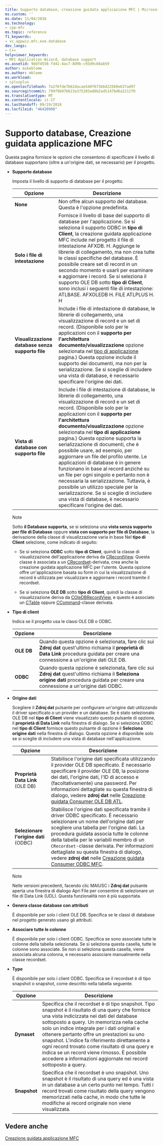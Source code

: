 ```yaml
---
title: Supporto database, creazione guidata applicazione MFC | Microsoft Docs
ms.custom: ''
ms.date: 11/04/2016
ms.technology:
- cpp-mfc
ms.topic: reference
f1_keywords:
- vc.appwiz.mfc.exe.database
dev_langs:
- C++
helpviewer_keywords:
- MFC Application Wizard, database support
ms.assetid: 9ddf4558-fd41-4ac7-8d9b-c93d9c68ab59
author: mikeblome
ms.author: mblome
ms.workload:
- cplusplus
ms.openlocfilehash: 7a2f6fde7b62dacae540f6f3b6d22569e637ad97
ms.sourcegitcommit: 799f9b976623a375203ad8b2ad5147bd6a2212f0
ms.translationtype: MT
ms.contentlocale: it-IT
ms.lasthandoff: 09/19/2018
ms.locfileid: "46420998"
---
```

# <a name="database-support-mfc-application-wizard"></a>Supporto database, Creazione guidata applicazione MFC

Questa pagina fornisce le opzioni che consentono di specificare il livello di database supportano (oltre a un'origine dati, se necessario) per il progetto.

- **Supporto database**

   Imposta il livello di supporto di database per il progetto.

   |Opzione|Descrizione|
   |------------|-----------------|
   |**None**|Non offre alcun supporto del database. Questa è l'opzione predefinita.|
   |**Solo i file di intestazione**|Fornisce il livello di base del supporto di database per l'applicazione. Se si seleziona il supporto ODBC in **tipo di Client**, la creazione guidata applicazione MFC include nel progetto il file di intestazione AFXDB. H. Aggiunge le librerie di collegamento, ma non crea tutte le classi specifiche del database. È possibile creare set di record in un secondo momento e usarli per esaminare e aggiornare i record. Se si seleziona il supporto OLE DB sotto **tipo di Client**, sono inclusi i seguenti file di intestazione: ATLBASE. AFXOLEDB H. FILE ATLPLUS H. H|
   |**Visualizzazione database senza supporto file**|Include i file di intestazione di database, le librerie di collegamento, una visualizzazione di record e un set di record. (Disponibile solo per le applicazioni con il **supporto per l'architettura documento/visualizzazione** opzione selezionata nel [tipo di applicazione](../../mfc/reference/application-type-mfc-application-wizard.md) pagina.) Questa opzione include il supporto dei documenti, ma non per la serializzazione. Se si sceglie di includere una vista di database, è necessario specificare l'origine dei dati.|
   |**Vista di database con supporto file**|Include i file di intestazione di database, le librerie di collegamento, una visualizzazione di record e un set di record. (Disponibile solo per le applicazioni con il **supporto per l'architettura documento/visualizzazione** opzione selezionata nel **tipo di applicazione** pagina.) Questa opzione supporta la serializzazione di documenti, che è possibile usare, ad esempio, per aggiornare un file del profilo utente. Le applicazioni di database è in genere funzionano in base al record anziché su un file per ogni singolo e pertanto non è necessaria la serializzazione. Tuttavia, è possibile un utilizzo speciale per la serializzazione. Se si sceglie di includere una vista di database, è necessario specificare l'origine dei dati.|

   > [!NOTE]
   > Sotto **il Database supporta**, se si seleziona una **vista senza supporto per file di Database** oppure **vista con supporto per file di Database**, la derivazione della classe di visualizzazione varia in base Nel **tipo di Client** selezione, come indicato di seguito:

   - Se si seleziona **ODBC** sotto **tipo di Client**, quindi la classe di visualizzazione dell'applicazione deriva da [CRecordView](../../mfc/reference/crecordview-class.md). Questa classe è associata a un [CRecordset](../../mfc/reference/crecordset-class.md)-derivata, crea anche la creazione guidata applicazione MFC per l'utente. Questa opzione offre un'applicazione basata su form in cui la visualizzazione di record è utilizzata per visualizzare e aggiornare i record tramite il recordset.

   - Se si seleziona **OLE DB** sotto **tipo di Client**, quindi la classe di visualizzazione deriva da [COleDBRecordView](../../mfc/reference/coledbrecordview-class.md), e questo è associato un [CTable](../../data/oledb/ctable-class.md) oppure [CCommand](../../data/oledb/ccommand-class.md)-classe derivata.

- **Tipo di client**

   Indica se il progetto usa le classi OLE DB o ODBC.

   |Opzione|Descrizione|
   |------------|-----------------|
   |**OLE DB**|Quando questa opzione è selezionata, fare clic sui **Zdroj dat** quest'ultimo richiama il **proprietà di Data Link** procedura guidata per creare una connessione a un'origine dati OLE DB.|
   |**ODBC**|Quando questa opzione è selezionata, fare clic sui **Zdroj dat** quest'ultimo richiama il **Seleziona origine dati** procedura guidata per creare una connessione a un'origine dati ODBC.|

- **Origine dati**

   Scegliere il **Zdroj dat** pulsante per configurare un'origine dati utilizzando il driver specificato o un provider e un database. Se è stato selezionato OLE DB nel **tipo di Client** viene visualizzato questo pulsante di opzione, il **proprietà di Data Link** nella finestra di dialogo. Se si seleziona ODBC nel **tipo di Client** fornisce questo pulsante di opzione il **Seleziona origine dati** nella finestra di dialogo. Questa opzione è disponibile solo se si sceglie di includere una vista di database nell'applicazione.

   |Opzione|Descrizione|
   |------------|-----------------|
   |**Proprietà Data Link** (OLE DB)|Stabilisce l'origine dati specificata utilizzando il provider OLE DB specificato. È necessario specificare il provider OLE DB, la posizione dei dati, l'origine dati, l'ID di accesso e (facoltativamente) una password. Per informazioni dettagliate su questa finestra di dialogo, vedere **zdroj dat** nelle [Creazione guidata Consumer OLE DB ATL](../../atl/reference/atl-ole-db-consumer-wizard.md).|
   |**Selezionare l'origine dati** (ODBC)|Stabilisce l'origine dati specificata tramite il driver ODBC specificato. È necessario selezionare un nome dell'origine dati per scegliere una tabella per l'origine dati. La procedura guidata associa tutte le colonne della tabella per le variabili membro di un `CRecordset`-classe derivata. Per informazioni dettagliate su questa finestra di dialogo, vedere **zdroj dat** nelle [Creazione guidata Consumer ODBC MFC](../../mfc/reference/mfc-odbc-consumer-wizard.md).|

   > [!NOTE]
   > Nelle versioni precedenti, facendo clic MAIUSC i **Zdroj dat** pulsante aperta una finestra di dialogo Apri File per consentire di selezionare un file di Data Link (UDL). Questa funzionalità non è più supportata.

- **Genera classe database con attributi**

   È disponibile per solo i client OLE DB. Specifica se le classi di database nel progetto generato usano gli attributi.

- **Associare tutte le colonne**

   È disponibile per solo i client ODBC. Specifica se sono associate tutte le colonne della tabella selezionata. Se si seleziona questa casella, tutte le colonne sono associate. Se non si seleziona questa casella, viene associata alcuna colonna, e necessario associare manualmente nella classe recordset.

- **Type**

   È disponibile per solo i client ODBC. Specifica se il recordset è di tipo snapshot o snapshot, come descritto nella tabella seguente.

   |Opzione|Descrizione|
   |------------|-----------------|
   |**Dynaset**|Specifica che il recordset è di tipo snapshot. Tipo snapshot è il risultato di una query che fornisce una vista indicizzata nei dati del database sottoposto a query. Un memorizza nella cache solo un indice integrale per i dati originali e ottenere pertanto offre un prestazioni su uno snapshot. L'indice fa riferimento direttamente a ogni record trovato come risultato di una query e indica se un record viene rimosso. È possibile accedere a informazioni aggiornate nei record sottoposto a query.|
   |**Snapshot**|Specifica che il recordset è uno snapshot. Uno snapshot è il risultato di una query ed è una vista in un database a un certo punto nel tempo. Tutti i record trovati come risultato della query vengono memorizzati nella cache, in modo che tutte le modifiche ai record originale non viene visualizzata.|

## <a name="see-also"></a>Vedere anche

[Creazione guidata applicazione MFC](../../mfc/reference/mfc-application-wizard.md)
